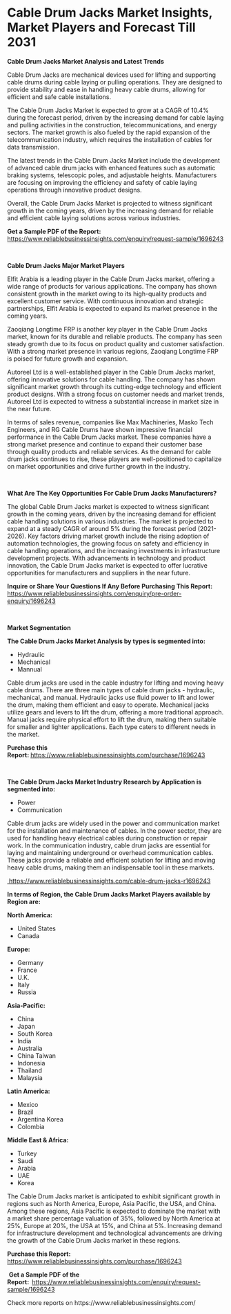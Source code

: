 <p><h1>Cable Drum Jacks Market Insights, Market Players and Forecast Till 2031</h1></p><p><strong>Cable Drum Jacks Market Analysis and Latest Trends</strong></p>
<p><p>Cable Drum Jacks are mechanical devices used for lifting and supporting cable drums during cable laying or pulling operations. They are designed to provide stability and ease in handling heavy cable drums, allowing for efficient and safe cable installations.</p><p>The Cable Drum Jacks Market is expected to grow at a CAGR of 10.4% during the forecast period, driven by the increasing demand for cable laying and pulling activities in the construction, telecommunications, and energy sectors. The market growth is also fueled by the rapid expansion of the telecommunication industry, which requires the installation of cables for data transmission.</p><p>The latest trends in the Cable Drum Jacks Market include the development of advanced cable drum jacks with enhanced features such as automatic braking systems, telescopic poles, and adjustable heights. Manufacturers are focusing on improving the efficiency and safety of cable laying operations through innovative product designs.</p><p>Overall, the Cable Drum Jacks Market is projected to witness significant growth in the coming years, driven by the increasing demand for reliable and efficient cable laying solutions across various industries.</p></p>
<p><strong>Get a Sample PDF of the Report:&nbsp;</strong> <a href="https://www.reliablebusinessinsights.com/enquiry/request-sample/1696243">https://www.reliablebusinessinsights.com/enquiry/request-sample/1696243</a></p>
<p>&nbsp;</p>
<p><strong>Cable Drum Jacks Major Market Players</strong></p>
<p><p>Elfit Arabia is a leading player in the Cable Drum Jacks market, offering a wide range of products for various applications. The company has shown consistent growth in the market owing to its high-quality products and excellent customer service. With continuous innovation and strategic partnerships, Elfit Arabia is expected to expand its market presence in the coming years.</p><p>Zaoqiang Longtime FRP is another key player in the Cable Drum Jacks market, known for its durable and reliable products. The company has seen steady growth due to its focus on product quality and customer satisfaction. With a strong market presence in various regions, Zaoqiang Longtime FRP is poised for future growth and expansion.</p><p>Autoreel Ltd is a well-established player in the Cable Drum Jacks market, offering innovative solutions for cable handling. The company has shown significant market growth through its cutting-edge technology and efficient product designs. With a strong focus on customer needs and market trends, Autoreel Ltd is expected to witness a substantial increase in market size in the near future.</p><p>In terms of sales revenue, companies like Max Machineries, Masko Tech Engineers, and RG Cable Drums have shown impressive financial performance in the Cable Drum Jacks market. These companies have a strong market presence and continue to expand their customer base through quality products and reliable services. As the demand for cable drum jacks continues to rise, these players are well-positioned to capitalize on market opportunities and drive further growth in the industry.</p></p>
<p>&nbsp;</p>
<p><strong>What Are The Key Opportunities For Cable Drum Jacks Manufacturers?</strong></p>
<p><p>The global Cable Drum Jacks market is expected to witness significant growth in the coming years, driven by the increasing demand for efficient cable handling solutions in various industries. The market is projected to expand at a steady CAGR of around 5% during the forecast period (2021-2026). Key factors driving market growth include the rising adoption of automation technologies, the growing focus on safety and efficiency in cable handling operations, and the increasing investments in infrastructure development projects. With advancements in technology and product innovation, the Cable Drum Jacks market is expected to offer lucrative opportunities for manufacturers and suppliers in the near future.</p></p>
<p><strong>Inquire or Share Your Questions If Any Before Purchasing This Report:</strong> <a href="https://www.reliablebusinessinsights.com/enquiry/pre-order-enquiry/1696243">https://www.reliablebusinessinsights.com/enquiry/pre-order-enquiry/1696243</a></p>
<p>&nbsp;</p>
<p><strong>Market Segmentation</strong></p>
<p><strong>The Cable Drum Jacks Market Analysis by types is segmented into:</strong></p>
<p><ul><li>Hydraulic</li><li>Mechanical</li><li>Mannual</li></ul></p>
<p><p>Cable drum jacks are used in the cable industry for lifting and moving heavy cable drums. There are three main types of cable drum jacks - hydraulic, mechanical, and manual. Hydraulic jacks use fluid power to lift and lower the drum, making them efficient and easy to operate. Mechanical jacks utilize gears and levers to lift the drum, offering a more traditional approach. Manual jacks require physical effort to lift the drum, making them suitable for smaller and lighter applications. Each type caters to different needs in the market.</p></p>
<p><strong>Purchase this Report:&nbsp;</strong><a href="https://www.reliablebusinessinsights.com/purchase/1696243">https://www.reliablebusinessinsights.com/purchase/1696243</a></p>
<p>&nbsp;</p>
<p><strong>The Cable Drum Jacks Market Industry Research by Application is segmented into:</strong></p>
<p><ul><li>Power</li><li>Communication</li></ul></p>
<p><p>Cable drum jacks are widely used in the power and communication market for the installation and maintenance of cables. In the power sector, they are used for handling heavy electrical cables during construction or repair work. In the communication industry, cable drum jacks are essential for laying and maintaining underground or overhead communication cables. These jacks provide a reliable and efficient solution for lifting and moving heavy cable drums, making them an indispensable tool in these markets.</p></p>
<p><a href="https://www.reliablebusinessinsights.com/cable-drum-jacks-r1696243">&nbsp;https://www.reliablebusinessinsights.com/cable-drum-jacks-r1696243</a></p>
<p><strong>In terms of Region, the Cable Drum Jacks Market Players available by Region are:</strong></p>
<p>
    <p> <strong> North America: </strong>
        <ul>
            <li>United States</li>
            <li>Canada</li>
        </ul>
        </p> 
    <p> <strong> Europe: </strong>
        <ul>
            <li>Germany</li>
            <li>France</li>
            <li>U.K.</li>
            <li>Italy</li>
            <li>Russia</li>
        </ul>
        </p> 
    <p> <strong> Asia-Pacific: </strong>
        <ul>
            <li>China</li>
            <li>Japan</li>
            <li>South Korea</li>
            <li>India</li>
            <li>Australia</li>
            <li>China Taiwan</li>
            <li>Indonesia</li>
            <li>Thailand</li>
            <li>Malaysia</li>
        </ul>
        </p> 
    <p> <strong> Latin America: </strong>
        <ul>
            <li>Mexico</li>
            <li>Brazil</li>
            <li>Argentina Korea</li>
            <li>Colombia</li>
        </ul>
        </p> 
    <p> <strong> Middle East & Africa: </strong>
        <ul>
            <li>Turkey</li>
            <li>Saudi</li>
            <li>Arabia</li>
            <li>UAE</li>
            <li>Korea</li>
        </ul>
    </p>
    </p>
<p><p>The Cable Drum Jacks market is anticipated to exhibit significant growth in regions such as North America, Europe, Asia Pacific, the USA, and China. Among these regions, Asia Pacific is expected to dominate the market with a market share percentage valuation of 35%, followed by North America at 25%, Europe at 20%, the USA at 15%, and China at 5%. Increasing demand for infrastructure development and technological advancements are driving the growth of the Cable Drum Jacks market in these regions.</p></p>
<p><strong>Purchase this Report: </strong><a href="https://www.reliablebusinessinsights.com/purchase/1696243">https://www.reliablebusinessinsights.com/purchase/1696243</a></p>
<p>&nbsp;<strong>Get a Sample PDF of the Report:&nbsp;&nbsp;</strong><a href="https://www.reliablebusinessinsights.com/enquiry/request-sample/1696243">https://www.reliablebusinessinsights.com/enquiry/request-sample/1696243</a></p>
<p><strong></strong></p>
<p>Check more reports on https://www.reliablebusinessinsights.com/</p>